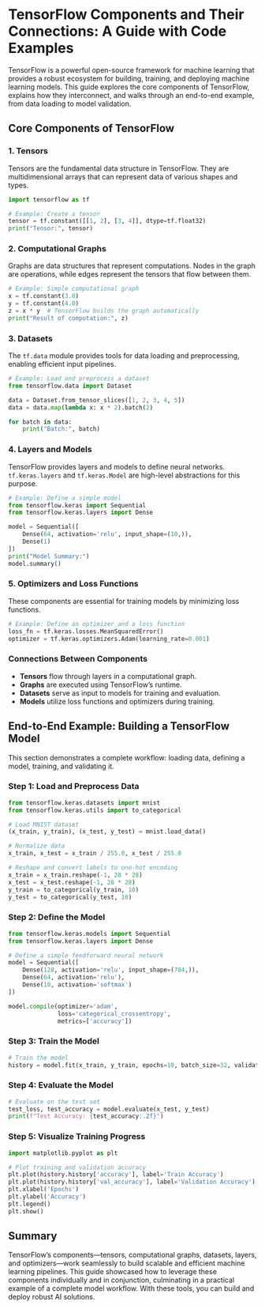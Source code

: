 # TensorFlow Components and Their Connections: A Guide with Code Examples

TensorFlow is a powerful open-source framework for machine learning that provides a robust ecosystem for building, training, and deploying machine learning models. This guide explores the core components of TensorFlow, explains how they interconnect, and walks through an end-to-end example, from data loading to model validation.

## Core Components of TensorFlow

### 1. Tensors
Tensors are the fundamental data structure in TensorFlow. They are multidimensional arrays that can represent data of various shapes and types.

```python
import tensorflow as tf

# Example: Create a tensor
tensor = tf.constant([[1, 2], [3, 4]], dtype=tf.float32)
print("Tensor:", tensor)
```

### 2. Computational Graphs
Graphs are data structures that represent computations. Nodes in the graph are operations, while edges represent the tensors that flow between them.

```python
# Example: Simple computational graph
x = tf.constant(3.0)
y = tf.constant(4.0)
z = x * y  # TensorFlow builds the graph automatically
print("Result of computation:", z)
```

### 3. Datasets
The `tf.data` module provides tools for data loading and preprocessing, enabling efficient input pipelines.

```python
# Example: Load and preprocess a dataset
from tensorflow.data import Dataset

data = Dataset.from_tensor_slices([1, 2, 3, 4, 5])
data = data.map(lambda x: x * 2).batch(2)

for batch in data:
    print("Batch:", batch)
```

### 4. Layers and Models
TensorFlow provides layers and models to define neural networks. `tf.keras.layers` and `tf.keras.Model` are high-level abstractions for this purpose.

```python
# Example: Define a simple model
from tensorflow.keras import Sequential
from tensorflow.keras.layers import Dense

model = Sequential([
    Dense(64, activation='relu', input_shape=(10,)),
    Dense(1)
])
print("Model Summary:")
model.summary()
```

### 5. Optimizers and Loss Functions
These components are essential for training models by minimizing loss functions.

```python
# Example: Define an optimizer and a loss function
loss_fn = tf.keras.losses.MeanSquaredError()
optimizer = tf.keras.optimizers.Adam(learning_rate=0.001)
```

### Connections Between Components
- **Tensors** flow through layers in a computational graph.
- **Graphs** are executed using TensorFlow’s runtime.
- **Datasets** serve as input to models for training and evaluation.
- **Models** utilize loss functions and optimizers during training.

## End-to-End Example: Building a TensorFlow Model
This section demonstrates a complete workflow: loading data, defining a model, training, and validating it.

### Step 1: Load and Preprocess Data
```python
from tensorflow.keras.datasets import mnist
from tensorflow.keras.utils import to_categorical

# Load MNIST dataset
(x_train, y_train), (x_test, y_test) = mnist.load_data()

# Normalize data
x_train, x_test = x_train / 255.0, x_test / 255.0

# Reshape and convert labels to one-hot encoding
x_train = x_train.reshape(-1, 28 * 28)
x_test = x_test.reshape(-1, 28 * 28)
y_train = to_categorical(y_train, 10)
y_test = to_categorical(y_test, 10)
```

### Step 2: Define the Model
```python
from tensorflow.keras.models import Sequential
from tensorflow.keras.layers import Dense

# Define a simple feedforward neural network
model = Sequential([
    Dense(128, activation='relu', input_shape=(784,)),
    Dense(64, activation='relu'),
    Dense(10, activation='softmax')
])

model.compile(optimizer='adam',
              loss='categorical_crossentropy',
              metrics=['accuracy'])
```

### Step 3: Train the Model
```python
# Train the model
history = model.fit(x_train, y_train, epochs=10, batch_size=32, validation_split=0.2)
```

### Step 4: Evaluate the Model
```python
# Evaluate on the test set
test_loss, test_accuracy = model.evaluate(x_test, y_test)
print(f"Test Accuracy: {test_accuracy:.2f}")
```

### Step 5: Visualize Training Progress
```python
import matplotlib.pyplot as plt

# Plot training and validation accuracy
plt.plot(history.history['accuracy'], label='Train Accuracy')
plt.plot(history.history['val_accuracy'], label='Validation Accuracy')
plt.xlabel('Epochs')
plt.ylabel('Accuracy')
plt.legend()
plt.show()
```

## Summary
TensorFlow’s components—tensors, computational graphs, datasets, layers, and optimizers—work seamlessly to build scalable and efficient machine learning pipelines. This guide showcased how to leverage these components individually and in conjunction, culminating in a practical example of a complete model workflow. With these tools, you can build and deploy robust AI solutions.

